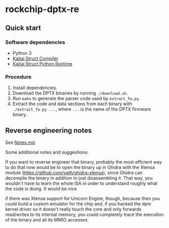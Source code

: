 # rockchip-dptx-re


## Quick start

### Software dependencies

* Python 3
* [Kaitai Struct Compiler][ksc]
* [Kaitai Struct Python Runtime][kspr]

### Procedure

1. Install dependencies.
2. Download the DPTX binaries by running `./download.sh`.
3. Run `make` to generate the parser code used by `extract_fw.py`.
4. Extract the code and data sections from each binary with
   `./extract_fw.py ...`, where `...` is the name of the DPTX firmware
   binary.


## Reverse engineering notes

See [Notes.md](./Notes.md).


[ksc]: https://github.com/kaitai-io/kaitai_struct_compiler
[kspr]: https://github.com/kaitai-io/kaitai_struct_python_runtime


Some additional notes and suggestions: 

If you want to reverse engineer that binary, probably the most efficient way to do that now would be to open the binary up in Ghidra with the Xtensa module (https://github.com/yath/ghidra-xtensa), since Ghidra can decompile the binary in addition to just disassembling it. That way, you wouldn't have to learn the whole ISA in order to understand roughly what the code is doing. It would be nice

if there was Xtensa support for Unicorn Engine, though, because then you could build a custom emulator for the chip and, if you hacked the dptx kernel driver so it doesn't really touch the core and only forwards read/writes to its internal memory, you could completely trace the execution of the binary and all its MMIO accesses.
